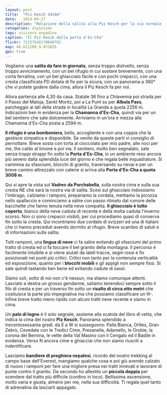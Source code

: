 ```yaml
---
layout: post
title:  "Piz Kesch 3414m"
date:   2014-09-27
description: "Relazione della salita alla Piz Kesch per la via normale dalla Chamanna d'Es-Cha per la Porta d'Es-Cha"
categories: alpinismo
tags: svizzera engadina
caption: "Il Piz Kesch dalla porta d'Es-Cha"
flickr: 72157648170848782
map: 46.621280,9.872826
gps: true
---
```



Vogliamo una **salita da fare in giornata**, senza troppo dislivello, senza troppo avvicinamento, con un bel rifugio in cui sostare brevemente, con una corta ferratina, con un bel ghiacciaio facile e con pochi crepacci, con una cresta classificata PD dotata di fix per la sicura, con un panorama a 360° che vi potete godere dalla cima, allora il Piz Kesch fa per noi.

Allora partenza alle 4,30 da casa. Statale 36 fino a Chiavenna poi strada per il Passo del Maloja, Sankt Moritz, poi a La Punt su per **Albula Pass**, parcheggio ai lati della strada in località La Granda a quota 2256 m. Indicazioni ben in evidenza per la **Chamanna d'Es-Cha**, quindi via  per un bel sentiero che sale dolcemente. Arriviamo in un'ora e mezza alla Chamanna d'Es-Cha posta a 2594 m.

**Il rifugio è una bomboniera**, bello, accogliente e con una coppia che la gestisce simpatica e disponibile.  Se venite da queste parti vi consiglio di pernottare. Breve sosta con torta al cioccolato per mio padre, alle noci per me, the caldo al limone e poi via. Il sentiero, molto ben segnalato, sale senza troppi strappi fin sotto la **Porta d'Es-Cha**, in un ambiente reso ancora più severo dalla splendida luce del giorno e che regala belle inquadrature. Si cammina su sfasciumi, blocchi di granito, traversando su nevai e per un breve camino attrezzato con catene si arriva alla **Porta d'Es-Cha a quota 3008 m**.

Qui si apre la vista sul **Vadrec da Porchabella**, sulla nostra cima e sulla sua cresta NE che sarà la nostra via di salita. Scesi sul ghiacciaio indossiamo l'imbrago, calziamo i ramponi, prepariamo la cordata, mettiamo la picozza nello spallaccio e cominciamo a salire con passo ritmato dal rumore delle bacchette che fanno tenuta nella neve compatta. **Il ghiacciaio è tutto coperto**, bianco della neve caduta di recente e della molta caduta l'inverno scorso. Non ci sono crepacci visibili, per cui procediamo quasi di conserva fin sotto la cresta. Qui incontriamo due cordate di svizzeri ed una di italiani che ci hanno preceduti avendo dormito al rifugio. Breve scambio di saluti e di informazioni sulla salita.

Tolti ramponi, una **lingua di neve** ci fa salire evitando gli sfasciumi del primo tratto di cresta ed ci fa toccare il bel granito della montagna. Il percorso è facilmente intuibile e si viene aiutati da labili tracce, segni rossi e fix posizionati nei punti più critici. Critici non tanto per la contenuta verticalità ed esposizione, quanto per i **blocchi mobili** e gli appigli non sempre fissi. Si sale quindi tastando ben bene ed evitando cadute di sassi.

Siamo soli, sotto di noi non c'è nessun, ma stiamo comunque attenti. Lasciato a destra un grosso gendarme, saliamo tenendoci sempre sotto il filo di cresta e per un traverso fin sotto un **risalto di circa otto metri** che cosituisce la parte più impegnativa ma che possiamo classificare un III-. Infine breve tratto meno ripido con alcuni tratti neve recente e siamo in cima.

Un **palo di legno** è il solo segnale, assieme alla scatola del libro di vetta, che indica la  cima del nostro **Piz Kesch**. Panorama splendido a trecentosessanta gradi. da E a W si susseguono: Palla Bianca, Ortles, Gran Zebrù, Cevedale con le Tredici Cime, Presanella, Adamello, le Orobie, la corona del Bernina, le vette della Val Masino con il Cengalo ed il Badile in evidenza. Verso N ancora cime e ghiacciai che non siamo riusciti a indentificare.

Lasciamo **bandiere di preghiera nepalesi**, ricordo del nostro trekking al campo base dell'Everest, mangiamo qualche cosa e poi giù avendo calzato di nuovo i ramponi per fare una migliore presa nei tratti innevati e lavorare di punte contro il granito.
Da secondo ho allestito un **piccola doppia** per scendere dal tratto più difficile (cordino in loco). Bellissima ascensione, molto varia e giusta, almeno per me, nella sua difficoltà. Ti regala quel tanto di adrenalina da lasciarti appagato.
















